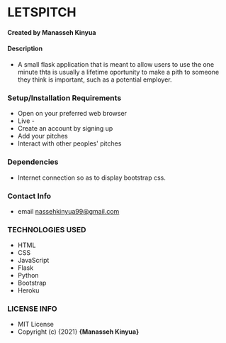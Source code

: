 # LETSPITCH
#### Created by Manasseh Kinyua
#### Description
* A small flask application that is meant to allow users to use the one minute thta is usually a lifetime oportunity to make a pith to someone they think is important, such as a potential employer.

### Setup/Installation Requirements
* Open on your preferred web browser
* Live - 
* Create an account by signing up
* Add your pitches
* Interact with other peoples' pitches
### Dependencies
* Internet connection so as to display bootstrap css.
### Contact Info
* email nassehkinyua99@gmail.com
### TECHNOLOGIES USED
* HTML
* CSS
* JavaScript
* Flask
* Python
* Bootstrap
* Heroku
### LICENSE INFO
* MIT License
* Copyright (c) {2021} **{Manasseh Kinyua}**